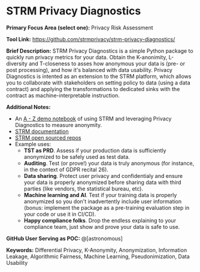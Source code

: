 
# STRM Privacy Diagnostics

**Primary Focus Area (select one):** Privacy Risk Assessment

**Tool Link:** https://github.com/strmprivacy/strm-privacy-diagnostics/

**Brief Description:**  STRM Privacy Diagnostics is a simple Python package to quickly run privacy metrics for your data. Obtain the K-anonimity, L-diversity and T-closeness to asses how anonymous your data is (pre- or post processing), and how it's balanced with data usability. Privacy Diagnostics is intented as an  extension to the STRM platform, which allows you to collaborate with stakeholders on setting policy to data (using a data contract) and applying the transformations to dedicated sinks with the contract as machine-interpretable instruction.

**Additional Notes:** 
- An [A - Z demo notebook](https://deepnote.com/workspace/STRM-demos-2614c69d-1aae-4c75-a0b8-ee631006da30/project/Data-team-in-a-day-with-STRM-eb9f78ee-b796-48e5-b1ff-b77815a3952a/notebook/Anonymisation%20pipelines%20with%20STRM%20Privacy-681be7708cf844589c24db36e0a5d2d9) of using STRM and leveraging Privacy Diagnostics to measure anonymity.
- [STRM documentation](https://docs.strmprivacy.io/docs/latest/overview)
- [STRM open sourced repos](https://github.com/strmprivacy)
- Example uses:
    - **TST as PRD**. Assess if your production data is sufficiently anonymized to be safely used as test data.
    - **Auditing**. Test (or prove!) your data is truly anonymous (for instance, in the context of GDPR recital 26).
    - **Data sharing**. Protect user privacy and confidentialy and ensure your data is properly anonymized before sharing data with third parties (like vendors, the statistical bureau, etc).
    - **Machine learning and AI**. Test if your training data is properly anonymized so you don't inadvertently include user information (bonus: implement the package as a pre-training evaluation step in your code or use it in CI/CD).
    - **Happy compliance folks**. Drop the endless explaining to your compliance team, just show and prove your data is safe to use.

**GitHub User Serving as POC:** @[astronomous]

**Keywords:** Differential Privacy, K-Anonymity, Anonymization, Information Leakage, Algorithmic Fairness, Machine Learning, Pseudonimization, Data Usability